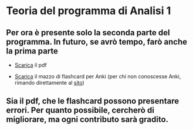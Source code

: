 # Teoria del programma di Analisi 1
## Per ora è presente solo la seconda parte del programma. In futuro, se avrò tempo, farò anche la prima parte

* [Scarica](https://github.com/M-Dmukh/Teoria-Analisi/raw/master/Teoria_Analisi_parte_2.pdf) il pdf

* [Scarica](https://github.com/M-Dmukh/Teoria-Analisi/raw/master/Analisi.apkg) il mazzo di flashcard per Anki (per chi non conoscesse Anki, rimando direttamente al [sito](https://apps.ankiweb.net/))

## Sia il pdf, che le flashcard possono presentare errori. Per quanto possibile, cercherò di migliorare, ma ogni contributo sarà gradito.
